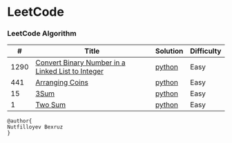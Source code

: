 LeetCode
========

### LeetCode Algorithm


| #    | Title | Solution                                                                     | Difficulty |
|------| ----- |------------------------------------------------------------------------------|------------|
| 1290 |[Convert Binary Number in a Linked List to Integer](https://leetcode.com/problems/convert-binary-number-in-a-linked-list-to-integer/)| [python](Algorithms/python/1290.ConvertBinaryNumberinaLinkedListtoInteger.py) |Easy |
| 441  |[Arranging Coins](https://leetcode.com/problems/arranging-coins/)| [python](Algorithms/python/441-arranging-coins.py)                           |Easy|
| 15   |[3Sum](https://leetcode.com/problems/3sum/)|[python](Algorithms/python/3Sum.py)|Easy|
| 1    |[Two Sum](https://leetcode.com/problems/two-sum/)| [python](Algorithms/python/Two_Sum.py)                                       | Easy       |  



```
@author{
Nutfilloyev Bexruz
}
```

